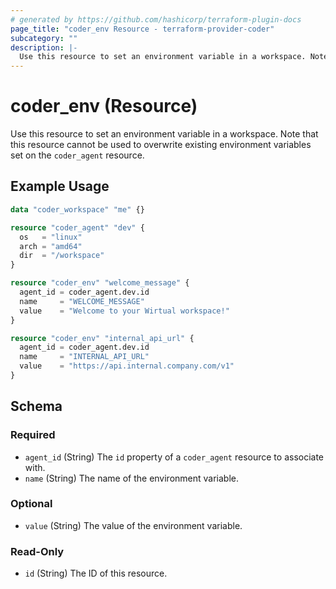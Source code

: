 ```yaml
---
# generated by https://github.com/hashicorp/terraform-plugin-docs
page_title: "coder_env Resource - terraform-provider-coder"
subcategory: ""
description: |-
  Use this resource to set an environment variable in a workspace. Note that this resource cannot be used to overwrite existing environment variables set on the coder_agent resource.
---
```


# coder_env (Resource)

Use this resource to set an environment variable in a workspace. Note that this resource cannot be used to overwrite existing environment variables set on the `coder_agent` resource.

## Example Usage

```terraform
data "coder_workspace" "me" {}

resource "coder_agent" "dev" {
  os   = "linux"
  arch = "amd64"
  dir  = "/workspace"
}

resource "coder_env" "welcome_message" {
  agent_id = coder_agent.dev.id
  name     = "WELCOME_MESSAGE"
  value    = "Welcome to your Wirtual workspace!"
}

resource "coder_env" "internal_api_url" {
  agent_id = coder_agent.dev.id
  name     = "INTERNAL_API_URL"
  value    = "https://api.internal.company.com/v1"
}
```

<!-- schema generated by tfplugindocs -->
## Schema

### Required

- `agent_id` (String) The `id` property of a `coder_agent` resource to associate with.
- `name` (String) The name of the environment variable.

### Optional

- `value` (String) The value of the environment variable.

### Read-Only

- `id` (String) The ID of this resource.
